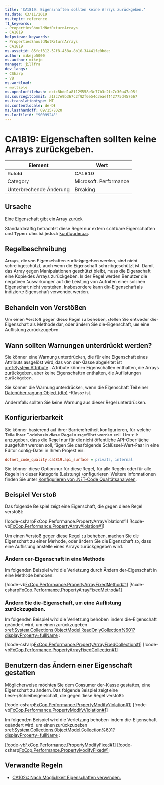 ```yaml
---
title: 'CA1819: Eigenschaften sollten keine Arrays zurückgeben.'
ms.date: 03/11/2019
ms.topic: reference
f1_keywords:
- PropertiesShouldNotReturnArrays
- CA1819
helpviewer_keywords:
- PropertiesShouldNotReturnArrays
- CA1819
ms.assetid: 85fcf312-57f8-438a-8b10-34441fe0bdeb
author: mikejo5000
ms.author: mikejo
manager: jillfra
dev_langs:
- CSharp
- VB
ms.workload:
- multiple
ms.openlocfilehash: dcbc8bdd1a8f129558e3c77b3c21c7c30a47a95f
ms.sourcegitcommit: a18c7e9b367c2f92f6e54c3eaef442775d457667
ms.translationtype: MT
ms.contentlocale: de-DE
ms.lasthandoff: 09/15/2020
ms.locfileid: "90099243"
---
```

# <a name="ca1819-properties-should-not-return-arrays"></a>CA1819: Eigenschaften sollten keine Arrays zurückgeben.

|Element|Wert|
|-|-|
|RuleId|CA1819|
|Category|Microsoft. Performance|
|Unterbrechende Änderung|Breaking|

## <a name="cause"></a>Ursache

Eine Eigenschaft gibt ein Array zurück.

Standardmäßig betrachtet diese Regel nur extern sichtbare Eigenschaften und Typen, dies ist jedoch [konfigurierbar](#configurability).

## <a name="rule-description"></a>Regelbeschreibung

Arrays, die von Eigenschaften zurückgegeben werden, sind nicht schreibgeschützt, auch wenn die Eigenschaft schreibgeschützt ist. Damit das Array gegen Manipulationen geschützt bleibt, muss die Eigenschaft eine Kopie des Arrays zurückgeben. In der Regel werden Benutzer die negativen Auswirkungen auf die Leistung von Aufrufen einer solchen Eigenschaft nicht verstehen. Insbesondere kann die-Eigenschaft als indizierte Eigenschaft verwendet werden.

## <a name="how-to-fix-violations"></a>Behandeln von Verstößen

Um einen Verstoß gegen diese Regel zu beheben, stellen Sie entweder die-Eigenschaft als Methode dar, oder ändern Sie die-Eigenschaft, um eine Auflistung zurückzugeben.

## <a name="when-to-suppress-warnings"></a>Wann sollten Warnungen unterdrückt werden?

Sie können eine Warnung unterdrücken, die für eine Eigenschaft eines Attributs ausgelöst wird, das von der-Klasse abgeleitet ist <xref:System.Attribute> . Attribute können Eigenschaften enthalten, die Arrays zurückgeben, aber keine Eigenschaften enthalten, die Auflistungen zurückgeben.

Sie können die Warnung unterdrücken, wenn die Eigenschaft Teil einer [Datenübertragung Object (dto)](/previous-versions/msp-n-p/ff649585(v=pandp.10)) -Klasse ist.

Andernfalls sollten Sie keine Warnung aus dieser Regel unterdrücken.

## <a name="configurability"></a>Konfigurierbarkeit

Sie können basierend auf ihrer Barrierefreiheit konfigurieren, für welche Teile Ihrer Codebasis diese Regel ausgeführt werden soll. Um z. b. anzugeben, dass die Regel nur für die nicht öffentliche API-Oberfläche ausgeführt werden soll, fügen Sie das folgende Schlüssel-Wert-Paar in eine Editor config-Datei in Ihrem Projekt ein:

```ini
dotnet_code_quality.ca1819.api_surface = private, internal
```

Sie können diese Option nur für diese Regel, für alle Regeln oder für alle Regeln in dieser Kategorie (Leistung) konfigurieren. Weitere Informationen finden Sie unter [Konfigurieren von .NET-Code Qualitätsanalysen](configure-fxcop-analyzers.md).

## <a name="example-violation"></a>Beispiel Verstoß

Das folgende Beispiel zeigt eine Eigenschaft, die gegen diese Regel verstößt:

[!code-csharp[FxCop.Performance.PropertyArrayViolation#1](../code-quality/codesnippet/CSharp/ca1819-properties-should-not-return-arrays_1.cs)]
[!code-vb[FxCop.Performance.PropertyArrayViolation#1](../code-quality/codesnippet/VisualBasic/ca1819-properties-should-not-return-arrays_1.vb)]

Um einen Verstoß gegen diese Regel zu beheben, machen Sie die Eigenschaft zu einer Methode, oder ändern Sie die Eigenschaft so, dass eine Auflistung anstelle eines Arrays zurückgegeben wird.

### <a name="change-the-property-to-a-method"></a>Ändern der-Eigenschaft in eine Methode

Im folgenden Beispiel wird die Verletzung durch Ändern der-Eigenschaft in eine Methode behoben:

[!code-vb[FxCop.Performance.PropertyArrayFixedMethod#1](../code-quality/codesnippet/VisualBasic/ca1819-properties-should-not-return-arrays_2.vb)]
[!code-csharp[FxCop.Performance.PropertyArrayFixedMethod#1](../code-quality/codesnippet/CSharp/ca1819-properties-should-not-return-arrays_2.cs)]

### <a name="change-the-property-to-return-a-collection"></a>Ändern Sie die-Eigenschaft, um eine Auflistung zurückzugeben.

Im folgenden Beispiel wird die Verletzung behoben, indem die-Eigenschaft geändert wird, um einen zurückzugeben <xref:System.Collections.ObjectModel.ReadOnlyCollection%601?displayProperty=fullName> :

[!code-csharp[FxCop.Performance.PropertyArrayFixedCollection#1](../code-quality/codesnippet/CSharp/ca1819-properties-should-not-return-arrays_3.cs)]
[!code-vb[FxCop.Performance.PropertyArrayFixedCollection#1](../code-quality/codesnippet/VisualBasic/ca1819-properties-should-not-return-arrays_3.vb)]

## <a name="allow-users-to-modify-a-property"></a>Benutzern das Ändern einer Eigenschaft gestatten

Möglicherweise möchten Sie dem Consumer der-Klasse gestatten, eine Eigenschaft zu ändern. Das folgende Beispiel zeigt eine Lese-/Schreibeigenschaft, die gegen diese Regel verstößt:

[!code-csharp[FxCop.Performance.PropertyModifyViolation#1](../code-quality/codesnippet/CSharp/ca1819-properties-should-not-return-arrays_4.cs)]
[!code-vb[FxCop.Performance.PropertyModifyViolation#1](../code-quality/codesnippet/VisualBasic/ca1819-properties-should-not-return-arrays_4.vb)]

Im folgenden Beispiel wird die Verletzung behoben, indem die-Eigenschaft geändert wird, um einen zurückzugeben <xref:System.Collections.ObjectModel.Collection%601?displayProperty=fullName> :

[!code-vb[FxCop.Performance.PropertyModifyFixed#1](../code-quality/codesnippet/VisualBasic/ca1819-properties-should-not-return-arrays_5.vb)]
[!code-csharp[FxCop.Performance.PropertyModifyFixed#1](../code-quality/codesnippet/CSharp/ca1819-properties-should-not-return-arrays_5.cs)]

## <a name="related-rules"></a>Verwandte Regeln

- [CA1024: Nach Möglichkeit Eigenschaften verwenden.](../code-quality/ca1024.md)
